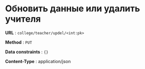 # Обновить данные или удалить учителя


**URL** : `college/teacher/updel/<int:pk>`

**Method** : `PUT`

**Data constraints** : `{}`

**Content-Type** : application/json